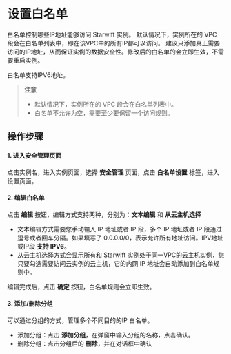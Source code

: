 # 设置白名单
白名单控制哪些IP地址能够访问 Starwift 实例。 默认情况下，实例所在的 VPC 段会在白名单列表中，即在该VPC中的所有IP都可以访问。
建议只添加真正需要访问的IP地址，从而保证实例的数据安全性。修改后的白名单的会立即生效，不需要重启实例。

白名单支持IPV6地址。

> **注意**
> 
> - 默认情况下，实例所在的 VPC 段会在白名单列表中。
> - 白名单不允许为空，需要至少要保留一个访问规则。

## 操作步骤
#### 1. 进入安全管理页面
点击实例名，进入实例页面，选择 **安全管理** 页面，点击 **白名单设置** 标签，进入设置页面。

#### 2. 编辑白名单
点击 **编辑** 按钮，编辑方式支持两种，分别为：**文本编辑** 和 **从云主机选择**
- 文本编辑方式需要您手动输入 IP 地址或者 IP 段，多个 IP 地址或者 IP 段通过逗号或者回车分隔。如果填写了 0.0.0.0/0，表示允许所有地址访问。IPV地址或IP段 **支持 IPV6**。
- 从云主机选择方式会显示所有和 Starwift 实例处于同一VPC的云主机实例，您只要勾选需要访问云实例的云主机，它的内网 IP 地址会自动添加到白名单规则中。

编辑完成后，点击 **确定** 按钮，白名单规则会立即生效。

#### 3. 添加/删除分组
可以通过分组的方式，管理多个不同目的的IP 白名单。
- 添加分组：点击 **添加分组**，在弹窗中输入分组的名称，点击确认。
- 删除分组：点击分组后的 **删除**，并在对话框中确认


